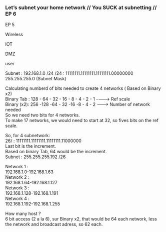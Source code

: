 ### Let’s subnet your home network // You SUCK at subnetting // EP 6

EP 5 

Wireless

IOT

DMZ

user 

Subnet : 192.168.1.0 /24
/24 : 11111111.11111111.11111111.00000000
255.255.255.0 (Subnet Mask)

Calculating numberd of bits needed to create 4 networks ( Based on Binary x2) \
Binary Tab : 128 - 64 - 32 - 16 - 8 - 4 - 2 - 1 ----> Ref scale \
Binary (x2): 256 -128 -64 - 32 -16 -8 - 4 - 2 ---> Number of network needed \
So we need two bits for 4 networks. \
To make 17 networks, we would need to start at 32, so fives bits on the ref scale. 

So, for 4 subnetwork: \
26/ : 11111111.11111111.11111111.11000000 \
Last bit is the increment. \
Based on binary Tab, 64 would be the increment. \
Subnet : 255.255.255.192 /26 

Network 1 : \
192.168.1.0-192.168.1.63 \
Network 2 : \
192.168.1.64-192.168.1.127 \
Network 3 : \
192.168.1.128-192.168.1.191 \
Network 4 : \
192.168.1.192-192.168.1.255

How many host ? \
6 bit access (2 a la 6), sur Binary x2, that would be 64 each network, less the network and broadcast adress, so 62 each.


